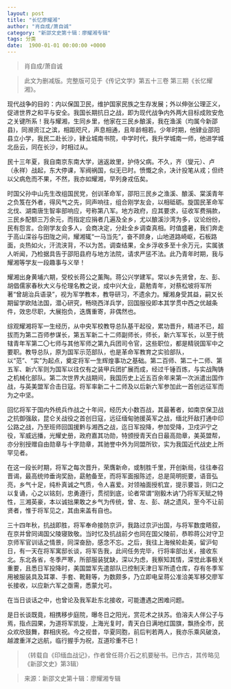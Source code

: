 ```yaml
---
layout: post
title: "长忆廖耀湘"
author: "肖自成/萧自诚"
category: "新邵文史第十辑：廖耀湘专辑"
tags: 分类
date:  1900-01-01 00:00:00 +0000
---
```

> 肖自成/萧自诚

> 此文为删减版。完整版可见于《传记文学》第五十三卷 第三期《长忆耀湘》。

现代战争的目的：内以保国卫民，维护国家民族之生存发展；外以伸张公理正义，促进世界之和平与安全。我国长期抗日之战，即为现代战争内外两大目标成败安危之关键所系！我与耀湘，生同乡里，他家在三民乡酿溪，我在渔溪（均属今新邵县)，同濒资江之滨，相距咫尺，声息相通，且年龄相若。少年时期，他肄业邵阳县立小学，我民二赴长沙，肄业城南书院，中学时代，我升学城南一师，他进学城北岳云，同在长沙，时相过从。

民十三年夏，我自南京东南大学，遄返故里，护侍父病。不久，齐（燮元）、卢（永祥）战起，东大停课，军阀祸国，似无已时。愤慨之余，决计投笔从戎；但终以父病危而不果，不然，我亦如耀湘，早列身戎伍矣。

时国父孙中山先生改组国民党，创训革命军，邵阳三民乡之渔溪、酿溪、棠溪青年之负笈在外者，得风气之先，同声响往，组合刚学友会，以相砥砺。旋国民革命军北伐、湖南唐生智率部响应，号称第八军。地方政府，应其要求，征收军费捐款，三民乡配额三万余元，而指定应捐者几遍及全乡，尤以酿溪沙湾为多，议论纷纷，民有怨言。合刚学友会多人，会商决定，分赴全乡调查真相。时值盛暑，我们奔走于高山深谷与田陇之间，耀湘辄“一马当先”，奋不顾身，山地道路崎岖，石板路面，炎热如火，汗流浃背，不以为苦。调查结果，全乡浮收多至十余万元，实属骇人听闻，乃检据具告于邵阳县府与地方法院，请求严惩不法。此乃青年时期，我与耀湘等学友一段趣事与义举！

耀湘出身黄埔六期，受校长蒋公之薰陶。蒋公兴学建军。常以乡先贤曾，左、彭、胡倡儒家春秋大义与伦理名教之说，成中兴大业，勗勉青年，对蔡松坡将军所著“曾胡治兵语录”，视为军学教本，教导研习，不遗余力。耀湘身受其益，嗣又长期留学欧陆法国，潜心研究，畅晓西洋兵学，回国服役即本其学贯中西之优越条件，效忠尽职，大展抱负，迭膺重寄，非偶然也。

综观耀湘将军一生经历，从中央军校教导总队基干起役，累功晋升，精进不已，超拔而为第二百师参谋长，第五军新二十二师副师长，师长，新六军军长，以至于统辖青年军第二〇七师与其他军师之第九兵团司令官，这些职位，都是精锐国军中之要职。教导总队，原为国军示范部队，也是革命军教育之实验部队，以“范”、“实”为起点，奠定将军一生辉煌事功之基础。第二百师、第二十二师、第五军、新六军则为国军以往仅有之装甲兵团扩展而成，经过千锤百炼，与实战陶铸之机械化部队。第二次世界大战期间，我国历史上近五百余年来第一次派遣出国作战，与英美盟军合击日寇。将军率新二十二师及以后新六军参加此一首创远征军而为之中坚。

回忆将军于国内外统兵作战之十年间，经历大小数百战，其最著者，如南京保卫战之抗御强敌，昆仑关战役之首创日寇，远征缅甸驰援英军之战，缅北歼敌打通中印公路之战，乃至班师回国援黔与湘西之战，迄日军投降，参加受降，卫戍沪宁之役，军威远播，光耀史册，政府嘉其功勋，特颁授青天白日最高勋章，美英盟帮，亦分别授赠自由勋章与十字勋章，其驰誉中外为同盟所钦，实为我国近代战史上所罕见者。

在这一段长时期，将军之每次晋升，荣膺新命，或制胜千里，开创新局，往往奉召晋谒，最高统帅垂询奖励，勗勉备至，而将军面报陈述，总是简明扼要，语音弘亮，乡气十足，纯朴真诚之气质，令人喜爱。对领袖面授机宜，提示要旨，则口之以复诵，心之以铭刻，忠勇遵行，贯彻到底，论者常谓“刚毅木讷”乃将军天赋之特性，三湘英豪，本以诚拙果敢之乡气为传统，曾、左、彭、胡之遗风，至今不让前贤者，惟于将军见之，其由来盖有自也。

三十四年秋，抗战即胜，将军奉命接防京沪，我路过京沪出国，与将军数度晤叙，在京并曾同谒国父陵寝致敬。当时忆及抗战前夕也同在国父陵前，恭聆蒋公对守卫京师军官训话之情景，同深奋励，感念不忘。之后，我往上海候轮赴美，留沪旬日，有一天在将军寓邸长谈，将军告我，此间任务完毕，行将率部出关，接收东北。东北各省，冬季严寒，所部服装犹缺，深以为虑，我察知其情，深觉此事极关重要，且悉日军投降时，美国盟军先遣部队已控制天津日军所遗仓库，存有冬季军用被服装具及耳罩、手套、靴鞋等，为数颇多，乃立即电呈蒋公准洽美军移交廖军长接收，以应新六军之亟需，悉蒙允可。

在当日谈话之中，也曾论及我军赴东北接收，可能遭遇之困难问题。

是日长谈既竟，相携移步庭院，曝冬日之阳光，赏花术之扶苏。伯溶夫人伴公子与焉，指点园果，为道将军凯旋，上海光复时，青天白日满地红国旗，飘扬全市，民众欢欣鼓舞，群相庆祝。今之视昔，华夏同胞，前后判若两人，我亦乐乘风破浪，越渡重洋之远航，临行握手为祝，互道珍重不已！

> （转载自《印缅血战记》，作者曾任蒋介石之机要秘书。已作古，其传略见《新邵文史》第3辑）

> *<!-- 录入校对：佚名 -->*

> 来源：新邵文史第十辑：廖耀湘专辑